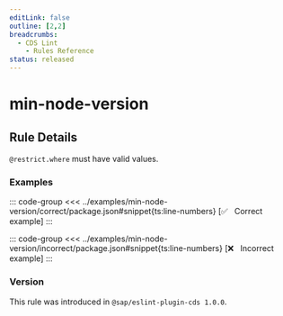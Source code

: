 ```yaml
---
editLink: false
outline: [2,2]
breadcrumbs:
  - CDS Lint
    - Rules Reference
status: released
---
```


<script setup>
  import PlaygroundBadge from '../../../.vitepress/theme/components/PlaygroundBadge.vue'
</script>

# min-node-version

## Rule Details

`@restrict.where` must have valid values.

### Examples

::: code-group
<<< ../examples/min-node-version/correct/package.json#snippet{ts:line-numbers} [✅ &nbsp; Correct example]
:::

::: code-group
<<< ../examples/min-node-version/incorrect/package.json#snippet{ts:line-numbers} [❌ &nbsp; Incorrect example]
:::


### Version
This rule was introduced in `@sap/eslint-plugin-cds 1.0.0`.

<!--
### Resources
[Rule source](https://github.tools.sap/cap/eslint-plugin-cds/tree/main/lib/rules/min-node-version.js)
-->
